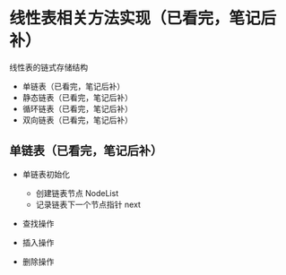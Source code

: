 # 线性表相关方法实现（已看完，笔记后补）

线性表的链式存储结构

- 单链表（已看完，笔记后补）
- 静态链表（已看完，笔记后补）
- 循环链表（已看完，笔记后补）
- 双向链表（已看完，笔记后补）

## 单链表（已看完，笔记后补）

- 单链表初始化

  - 创建链表节点 NodeList
  - 记录链表下一个节点指针 next

- 查找操作
- 插入操作
- 删除操作
